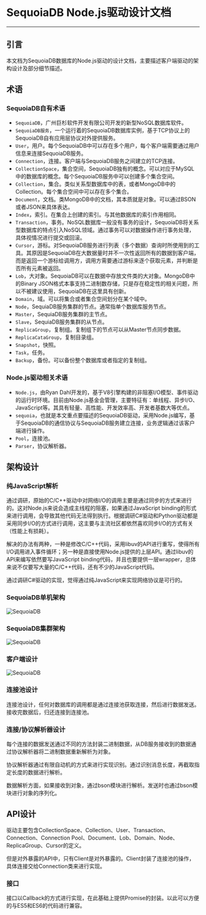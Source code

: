 # SequoiaDB Node.js驱动设计文档

------

## 引言
本文档为SequoiaDB数据库的Node.js驱动的设计文档，主要描述客户端驱动的架构设计及部分细节描述。

## 术语

### SequoiaDB自有术语
- `SequoiaDB`，广州巨杉软件开发有限公司开发的新型NoSQL数据库软件。
- `SequoiaDB服务`，一个运行着的SequoiaDB数据库实例，基于TCP协议上的SequoiaDB自有应用层协议对外提供服务。
- `User`，用户。每个SequoiaDB中可以存在多个用户，每个客户端需要通过用户信息来连接SequoiaDB服务。
- `Connection`，连接。客户端与SequoiaDB服务之间建立的TCP连接。
- `CollectionSpace`，集合空间，SequoiaDB独有的概念。可以对应于MySQL中的数据库的概念。每个SequoiaDB服务中可以创建多个集合空间。
- `Collection`，集合。类似关系型数据库中的表，或者MongoDB中的Collection。每个集合空间中可以存在多个集合。
- `Document`，文档。类MongoDB中的文档，其本质就是对象。可以通过BSON或者JSON来具体表达。
- `Index`，索引。在集合上创建的索引。与其他数据库的索引作用相同。
- `Transaction`，事务。NoSQL数据库一般没有事务的设计，SequoiaDB将关系型数据库的特点引入NoSQL领域。通过事务可以对数据操作进行事务处理，具体视情况进行提交或回滚。
- `Cursor`，游标。对SequoiaDB服务进行列表（多个数据）查询时所使用到的工具。其原因是SequoiaDB在大数据量时并不一次性返回所有的数据到客户端，而是返回一个游标给调用方，调用方需要通过游标来逐个获取元素，并判断是否所有元素被返回。
- `Lob`，大对象。SequoiaDB可以在数据中存放文件类的大对象。MongoDB中的Binary JSON格式本事支持二进制数存储，只是存在稳定性的相关问题，所以不被建议使用，SequoiaDB在这里具有创新。
- `Domain`，域。可以将集合或者集合空间划分在某个域中。
- `Node`，SequiaDB服务集群的节点。通常指单个数据库服务节点。
- `Master`，SequiaDB服务集群的主节点。
- `Slave`，SequiaDB服务集群的从节点。
- `ReplicaGroup`，复制组。复制组下的节点可以从Master节点同步数据。
- `ReplicaCataGroup`，复制目录组。
- `Snapshot`，快照。
- `Task`，任务。
- `Backup`，备份。可以备份整个数据库或者指定的复制组。

### Node.js驱动相关术语
- `Node.js`，由Ryan Dahl开发的，基于V8引擎构建的非阻塞I/O模型、事件驱动的运行时环境。目前由Node.js基金会管理，主要特征有：单线程、异步I/O、JavaScript等。其具有轻量、高性能、开发效率高、开发者基数大等优点。
- `sequoia`，也就是本文重点要描述的SequoiaDB驱动，采用Node.js编写，基于SequoiaDB的通信协议与SequoiaDB服务建立连接，业务逻辑通过该客户端进行操作。
- `Pool`，连接池。
- `Parser`，协议解析器。

## 架构设计
### 纯JavaScript解析
通过调研，原始的C/C++驱动中对网络I/O的调用主要是通过同步的方式来进行的。这对Node.js来说会造成主线程的阻塞，如果通过JavaScript binding的形式来进行调用，会导致其他代码无法得到执行。根据调研C#驱动和Python驱动都是采用同步I/O的方式进行调用，这主要与主流社区都依然喜欢同步I/O的方式有关（性能上有损耗）。

解决的办法有两种，一种是修改C/C++代码，采用libuv的API进行重写，使得所有I/O调用进入事件循环；另一种是直接使用Node.js提供的上层API。通过libuv的API来编写依然要写JavaScript binding代码，并且也要提供一层wrapper，总体来说不仅要写大量的C/C++代码，还有不少的JavaScript代码。

通过调研C#驱动的实现，觉得通过纯JavaScript来实现网络协议是可行的。

### SequoiaDB单机架构
![SequoiaDB](./figures/sdb_arch.png)

### SequoiaDB集群架构
![SequoiaDB](./figures/sdb_cluster.png)

### 客户端设计

![SequoiaDB](./figures/sdb.png)

### 连接池设计
连接池设计，任何对数据库的调用都是通过连接池获取连接，然后进行数据发送。接收完数据后，归还连接到连接池。

### 连接/协议解析器设计
每个连接的数据发送通过不同的方法封装二进制数据，从DB服务接收到的数据通过协议解析器将二进制数据重新解析为对象。

协议解析器通过有限自动机的方式来进行实现识别。通过识别消息长度，再截取指定长度的数据进行解析。

数据解析方面，如果接收到对象，通过bson模块进行解析。发送时也通过bson模块进行对象的序列化。

## API设计
驱动主要包含CollectionSpace、Collection、User、Transaction、Connection、Connection Pool、Document、Lob、Domain、Node、ReplicaGroup、Cursor的定义。

但是对外暴露的API中，只有Client是对外暴露的。Client封装了连接池的操作，具体连接交给Connection类来进行实现。

### 接口
接口以Callback的方式进行实现，在此基础上提供Promise的封装。以此可以方便的与ES5和ES6的代码进行兼容。
